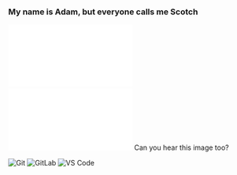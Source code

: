 ### My name is Adam, but everyone calls me Scotch



<img src="https://github.com/neoscotch/neoscotch/blob/master/readme.svg" width="50%" alt="neoscotch"/>

<img src="https://github.com/neoscotch/neoscotch/blob/master/testing.svg" width="50%" alt="walker"/>
Can you hear this image too? 

![Git](https://img.shields.io/badge/-Git-%23F05032?style=flat-square&logo=git&logoColor=%23ffffff)
![GitLab](https://img.shields.io/badge/-GitLab-FCA121?style=flat-square&logo=gitlab)
![VS Code](https://img.shields.io/badge/-VSCode-%23007ACC?style=flat-square&logo=visual-studio-code)
